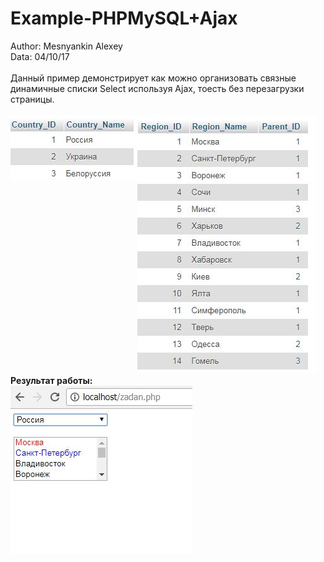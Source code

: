 # Example-PHPMySQL+Ajax
Author: Mesnyankin  Alexey<br>
Data: 04/10/17<br><br>
Данный пример демонстрирует как можно организовать связные динамичные списки Select используя Ajax, тоесть без перезагрузки страницы.<br><br>
<img style="float:left" src="https://github.com/Mesnyankin/Example-PHPMySQL/blob/master/images/classificator_country.JPG" alt="lassificator_country.JPG"/>
<img src="https://github.com/Mesnyankin/Example-PHPMySQL/blob/master/images/classificator_region.JPG" alt="classificator_region.JPG"/>
<br><b>
Результат работы:<br>
<img src="https://github.com/Mesnyankin/Example-PHPMySQL/blob/master/images/main.JPG" alt="main.JPG"/>
